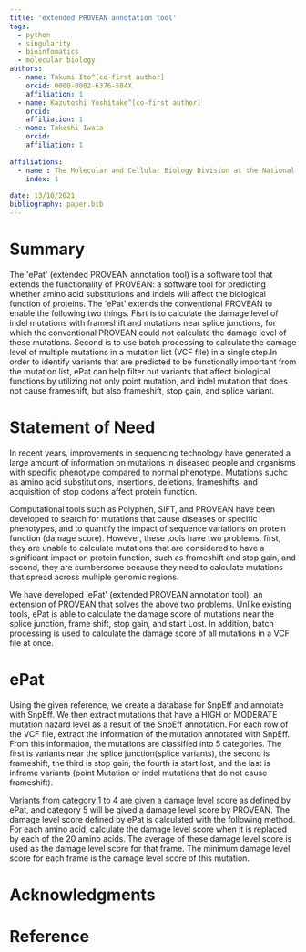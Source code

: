 ```yaml
---
title: 'extended PROVEAN annotation tool'
tags:
  - python
  - singularity
  - bioinfomatics
  - molecular biology
authors:
  - name: Takumi Ito^[co-first author]
    orcid: 0000-0002-6376-584X
    affiliation: 1
  - name: Kazutoshi Yoshitake^[co-first author]
    orcid: 
    affiliation: 1
  - name: Takeshi Iwata
    orcid: 
    affiliation: 1
  
affiliations:
  - name : The Molecular and Cellular Biology Division at the National Institute of Sensory Organs (NISO), National Hospital Organization Tokyo Medical Center
    index: 1
    
date: 13/10/2021
bibliography: paper.bib
---
```


# Summary

The 'ePat' (extended PROVEAN annotation tool) is a software tool that extends the functionality of PROVEAN: a software tool for predicting whether amino acid substitutions and indels will affect the biological function of proteins. The 'ePat' extends the conventional PROVEAN to enable the following two things. Fisrt is to calculate the damage level of indel mutations with frameshift and mutations near splice junctions, for which the conventional PROVEAN could not calculate the damage level of these mutations. Second is to use batch processing to calculate the damage level of multiple mutations in a mutation list (VCF file) in a single step.In order to identify variants that are predicted to be functionally important from the mutation list, ePat can help filter out variants that affect biological functions by utilizing not only point mutation, and indel mutation that does not cause frameshift, but also frameshift, stop gain, and splice variant.

# Statement of Need

In recent years, improvements in sequencing technology have generated a large amount of information on mutations in diseased people and organisms with specific phenotype compared to normal phenotype. Mutations suchc as amino acid substitutions, insertions, deletions, frameshifts, and acquisition of stop codons affect protein function.

Computational tools such as Polyphen, SIFT, and PROVEAN have been developed to search for mutations that cause diseases or specific phenotypes, and to quantify the impact of sequence variations on protein function (damage score). However, these tools have two problems: first, they are unable to calculate mutations that are considered to have a significant impact on protein function, such as frameshift and stop gain, and second, they are cumbersome because they need to calculate mutations that spread across multiple genomic regions.

We have developed 'ePat' (extended PROVEAN annotation tool), an extension of PROVEAN that solves the above two problems. Unlike existing tools, ePat is able to calculate the damage score of mutations near the splice junction, frame shift, stop gain, and start Lost. In addition, batch processing is used to calculate the damage score of all mutations in a VCF file at once.

# ePat

Using the given reference, we create a database for SnpEff and annotate with SnpEff. We then extract mutations that have a HIGH or MODERATE mutation hazard level as a result of the SnpEff annotation. For each row of the VCF file, extract the information of the mutation annotated with SnpEff. From this information, the mutations are classified into 5 categories. The first is variants near the splice junction(splice variants), the second is frameshift, the third is stop gain, the fourth is start lost, and the last is inframe variants (point Mutation or indel mutations that do not cause frameshift). 

Variants from category 1 to 4 are given a damage level score as defined by ePat, and category 5 will be gived a damage level score by PROVEAN. The damage level score defined by ePat is calculated with the following method. For each amino acid, calculate the damage level score when it is replaced by each of the 20 amino acids. The average of these damage level score is used as the damage level score for that frame. The minimum damage level score for each frame is the damage level score of this mutation.

# Acknowledgments

# Reference
